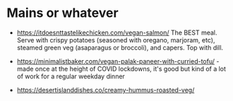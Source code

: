 # Mains or whatever

- https://itdoesnttastelikechicken.com/vegan-salmon/ The BEST meal. Serve with crispy potatoes (seasoned with oregano, marjoram, etc), steamed green veg (asaparagus or broccoli), and capers. Top with dill.
- https://minimalistbaker.com/vegan-palak-paneer-with-curried-tofu/ - made once at the height of COVID lockdowns, it's good but kind of a lot of work for a regular weekday dinner

- https://desertislanddishes.co/creamy-hummus-roasted-veg/